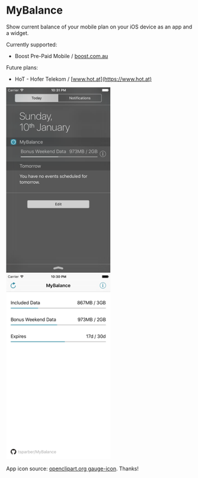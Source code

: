# MyBalance
Show current balance of your mobile plan on your iOS device as an app and a widget.

Currently supported:
* Boost Pre-Paid Mobile / [boost.com.au](http://boost.com.au)

Future plans:
* HoT - Hofer Telekom / [www.hot.at](https://www.hot.at)

<img alt="Screenshot MyBalance Widget" src="Assets/ScreenshotWidget.png" height="500" /> <img alt="Screenshot MyBalance" src="Assets/Screenshot.png" height="500" />

App icon source: [openclipart.org gauge-icon](https://openclipart.org/detail/213224/gauge-icon). Thanks!
